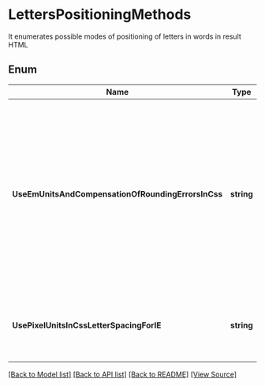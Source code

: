 ﻿# LettersPositioningMethods
It enumerates possible modes of positioning of letters in words in result HTML
            

## Enum
Name | Type | Value | Description
------------ | ------------- | ------------- | -------------
**UseEmUnitsAndCompensationOfRoundingErrorsInCss** | **string** | 'UseEmUnitsAndCompensationOfRoundingErrorsInCss' | It's default method. It uses EM-units and special alhorithm of compensation of rounding errors It's preferable for usage in IE10.0 and more fresh versions and gives better scaling of captions when scaling is necessary
**UsePixelUnitsInCssLetterSpacingForIE** | **string** | 'UsePixelUnitsInCssLetterSpacingForIE' | It allows to get sometimes more precise results in old IE browser versions

[[Back to Model list]](../README.md#documentation-for-models) [[Back to API list]](../README.md#documentation-for-api-endpoints) [[Back to README]](../README.md) [[View Source]](../src/models/lettersPositioningMethods.ts)

